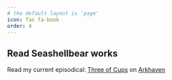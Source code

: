 ```yaml
---
# the default layout is 'page'
icon: fas fa-book
order: 4
---
```


## Read Seashellbear works

Read my current episodical: [Three of Cups](https://www.arkhaven.com/comics/fantasy/three-of-cups) on [Arkhaven](https://arkhaven.com)

